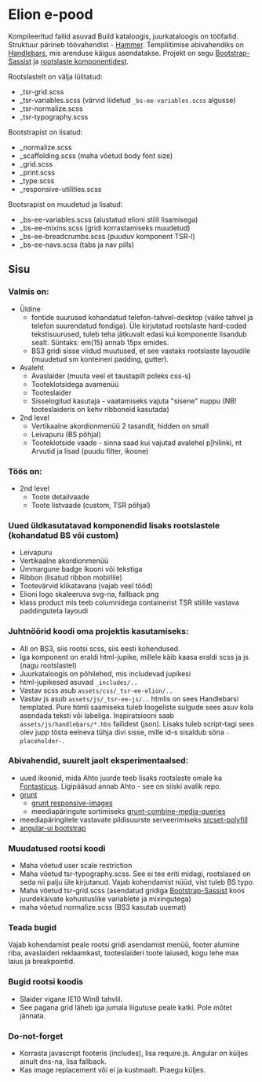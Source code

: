 # Elion e-pood
Kompileeritud failid asuvad Build kataloogis, juurkataloogis on tööfailid. Struktuur pärineb töövahendist - [Hammer](http://hammerformac.com).
Templiitimise abivahendiks on [Handlebars](http://handlebarsjs.com/), mis arenduse käigus asendatakse. Projekt on segu [Bootstrap-Sassist](https://github.com/twbs/bootstrap-sass/tree/master/vendor/assets/stylesheets/bootstrap) ja [rootslaste komponentidest](http://responsivecode.teliasonera.com/). 

Rootslastelt on välja lülitatud:
  - _tsr-grid.scss
  - _tsr-variables.scss (värvid liidetud `_bs-ee-variables.scss` algusse)
  - _tsr-normalize.scss
  - _tsr-typography.scss

Bootstrapist on lisatud:
  - _normalize.scss  
  - _scaffolding.scss (maha võetud body font size)
  - _grid.scss  
  - _print.scss  
  - _type.scss  
  - _responsive-utilities.scss

Bootsrapist on muudetud ja lisatud:
  - _bs-ee-variables.scss (alustatud elioni stiili lisamisega)
  - _bs-ee-mixins.scss (gridi korrastamiseks muudetud)
  - _bs-ee-breadcrumbs.scss (puuduv komponent TSR-l)
  - _bs-ee-navs.scss (tabs ja nav pills)

## Sisu

### Valmis on:
- Üldine 
  - fontide suurused kohandatud telefon-tahvel-desktop (väike tahvel ja telefon suurendatud fondiga). Üle kirjutatud rootslaste hard-coded tekstisuurused, tuleb teha jätkuvalt edasi kui komponente lisandub sealt. Süntaks: em(15) annab 15px emides.
  - BS3 gridi sisse viidud muutused, et see vastaks rootslaste layoudile (muudetud sm konteineri padding, gutter).
- Avaleht 
  - Avaslaider (muuta veel et taustapilt poleks css-s)
  - Tooteklotsidega avamenüü
  - Tooteslaider
  - Sisselogitud kasutaja - vaatamiseks vajuta "sisene" nuppu (NB! tooteslaideris on kehv ribboneid kasutada)
- 2nd level
  - Vertikaalne akordionmenüü 2 tasandit, hidden on small
  - Leivapuru (BS põhjal)
  - Tooteklotside vaade - sinna saad kui vajutad avalehel p]hilinki, nt Arvutid ja lisad (puudu filter, ikoone)

### Töös on:
- 2nd level
  - Toote detailvaade
  - Toote listvaade (custom, TSR põhjal)

### Uued üldkasutatavad komponendid lisaks rootslastele (kohandatud BS või custom)
- Leivapuru
- Vertikaalne akordionmenüü
- Ümmargune badge ikooni või tekstiga
- Ribbon (lisatud ribbon mobiilile)
- Tootevärvid klikatavana (vajab veel tööd)
- Elioni logo skaleeruva svg-na, fallback png
- klass product mis teeb columnidega containerist TSR stiilile vastava paddinguteta layoudi

### Juhtnöörid koodi oma projektis kasutamiseks:
  - All on BS3, siis rootsi scss, siis eesti kohendused.
  - Iga komponent on eraldi html-jupike, millele käib kaasa eraldi scss ja js (nagu rootslastel)
  - Juurkataloogis on põhilehed, mis includevad jupikesi
  - html-jupikesed asuvad `_includes/..`
  - Vastav scss asub `assets/css/_tsr-ee-elion/..`
  - Vastav js asub `assets/js/_tsr-ee-js/..`
  htmlis on sees Handlebarsi templated. Pure htmli saamiseks tuleb loogeliste sulgude sees asuv kola asendada teksti või labeliga. Inspiratsiooni saab `assets/js/handlebars/*.hbs` failidest (json). Lisaks tuleb script-tagi sees olev jupp tõsta eelneva tühja divi sisse, mille id-s sisaldub sõna `-placeholder-`.


### Abivahendid, suurelt jaolt eksperimentaalsed:
- uued ikoonid, mida Ahto juurde teeb lisaks rootslaste omale ka [Fontasticus](http://fontastic.me/). Ligipääsud annab Ahto - see on siiski avalik repo.
- [grunt](http://gruntjs.com/)
	- [grunt responsive-images](https://github.com/andismith/grunt-responsive-images)
	- meediapäringute sortimiseks [grunt-combine-media-queries](https://github.com/buildingblocks/grunt-combine-media-queries)
- meediapäringitele vastavate pildisuurste serveerimiseks [srcset-polyfill](https://github.com/borismus/srcset-polyfill)
- [angular-ui bootstrap](http://angular-ui.github.io/bootstrap/)

### Muudatused rootsi koodi
- Maha võetud user scale restriction
- Maha võetud tsr-typography.scss. See ei tee eriti midagi, rootslased on seda nii palju üle kirjutanud. Vajab kohendamist nüüd, vist tuleb BS typo.
- Maha võetud tsr-grid.scss (asendatud gridiga [Bootstrap-Sassist](https://github.com/twbs/bootstrap-sass) koos juurdekäivate kohustuslike variablete ja mixingutega)
- maha võetud normalize.scss (BS3 kasutab uuemat)

### Teada bugid
Vajab kohendamist peale rootsi gridi asendamist menüü, footer alumine riba, avaslaideri reklaamkast, tooteslaideri toote laiused, kogu lehe max laius ja breakpointid.

### Bugid rootsi koodis
- Slaider vigane IE10 Win8 tahvlil.
- See pagana grid läheb iga jumala liigutuse peale katki. Pole mõtet jännata.
	
### Do-not-forget
- Korrasta javascript footeris (includes), lisa require.js. Angular on küljes ainult dns-na, lisa fallback.
- Kas image replacement või ei ja kustmaalt. Praegu küljes.
